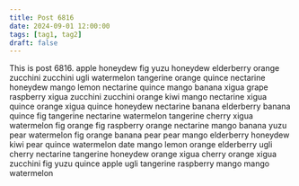 ```yaml
---
title: Post 6816
date: 2024-09-01 12:00:00
tags: [tag1, tag2]
draft: false
---
```

This is post 6816.
apple
honeydew
fig
yuzu
honeydew
elderberry
orange
zucchini
zucchini
ugli
watermelon
tangerine
orange
quince
nectarine
honeydew
mango
lemon
nectarine
quince
mango
banana
xigua
grape
raspberry
xigua
zucchini
zucchini
orange
kiwi
mango
nectarine
xigua
quince
orange
xigua
quince
honeydew
nectarine
banana
elderberry
banana
quince
fig
tangerine
nectarine
watermelon
tangerine
cherry
xigua
watermelon
fig
orange
fig
raspberry
orange
nectarine
mango
banana
yuzu
pear
watermelon
fig
orange
banana
pear
pear
mango
elderberry
honeydew
kiwi
pear
quince
watermelon
date
mango
lemon
orange
elderberry
ugli
cherry
nectarine
tangerine
honeydew
orange
xigua
cherry
orange
xigua
zucchini
fig
yuzu
quince
apple
ugli
tangerine
raspberry
mango
mango
watermelon
